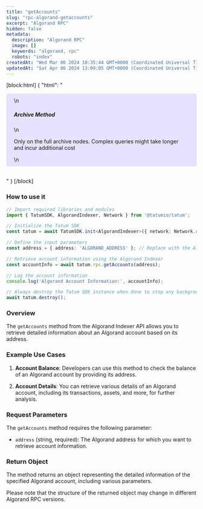 ```yaml
---
title: "getAccounts"
slug: "rpc-algorand-getaccounts"
excerpt: "Algorand RPC"
hidden: false
metadata: 
  description: "Algorand RPC"
  image: []
  keywords: "algorand, rpc"
  robots: "index"
createdAt: "Wed Mar 06 2024 10:35:44 GMT+0000 (Coordinated Universal Time)"
updatedAt: "Sat Apr 06 2024 13:09:05 GMT+0000 (Coordinated Universal Time)"
---
```

[block:html]
{
  "html": "<div style="padding: 10px 20px; border-radius: 5px; background-color: #e6e2ff; margin: 0 0 30px 0;">\n  <h5>Archive Method</h5>\n  <p>Only on the full archive nodes. Complex queries might take longer and incur additional cost</p>\n</div>"
}
[/block]


### How to use it

```typescript
// Import required libraries and modules
import { TatumSDK, AlgorandIndexer, Network } from '@tatumio/tatum';

// Initialize the Tatum SDK
const tatum = await TatumSDK.init<AlgorandIndexer>({ network: Network.ALGORAND_INDEXER });

// Define the input parameters
const address = { address: 'ALGORAND_ADDRESS' }; // Replace with the Algorand address you want to retrieve account information for.

// Retrieve account information using the Algorand Indexer
const accountInfo = await tatum.rpc.getAccounts(address);

// Log the account information
console.log('Algorand Account Information:', accountInfo);

// Always destroy the Tatum SDK instance when done to stop any background processes
await tatum.destroy();
```

### Overview

The `getAccounts` method from the Algorand Indexer API allows you to retrieve detailed information about an Algorand account based on its address.

### Example Use Cases

1. **Account Balance**: Developers can use this method to check the balance of an Algorand account by providing its address.

2. **Account Details**: You can retrieve various details of an Algorand account, including its transactions, assets, and more, for further analysis.

### Request Parameters

The `getAccounts` method requires the following parameter:

- `address` (string, required): The Algorand address for which you want to retrieve account information.

### Return Object

The method returns an object representing the detailed information of the specified Algorand account, including various parameters. 

Please note that the structure of the returned object may change in different Algorand RPC versions.

